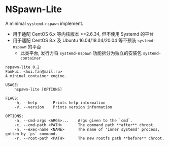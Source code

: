 # NSpawn-Lite

A minimal `systemd-nspawn` implement.

- 用于适配 CentOS 6.x 等内核版本 >=2.6.34, 但不使用 Systemd 的平台
- 用于适配 CentOS 8.x 及 Ubuntu 16.04/18.04/20.04 等不预装 `systemd-nspawn` 的平台
  - 此类平台, 发行方将 `systemd-nspawn` 功能拆分为独立的安装包 `systemd-container`

```shell
nspawn-lite 0.2
FanHui. <hui.fan@mail.ru>
A mininal container engine.

USAGE:
    nspawn-lite [OPTIONS]

FLAGS:
    -h, --help       Prints help information
    -V, --version    Prints version information

OPTIONS:
    -a, --cmd-args <ARGS>...    Args given to the `cmd`.
    -c, --cmd-path <PATH>       The command path **after** chroot.
    -n, --exec-name <NAME>      The name of 'inner systemd' process, gotten by `ps` command.
    -r, --root-path <PATH>      The new rootfs path **before** chroot.
```
